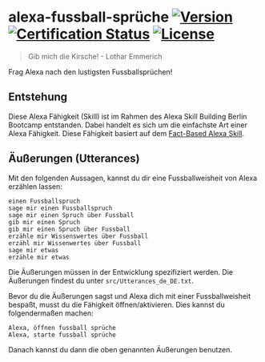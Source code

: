 # alexa-fussball-sprüche [![Version](https://img.shields.io/badge/Version-1.0.0-brightgreen.svg)](https://img.shields.io/badge/Version-1.0.0-brightgreen.svg) [![Certification Status](https://img.shields.io/badge/Status-Live-orange.svg)](https://img.shields.io/badge/Status-Live-orange.svg) [![License](https://img.shields.io/badge/license-MIT-blue.svg)](https://img.shields.io/badge/license-MIT-blue.svg)

> Gib mich die Kirsche! - Lothar Emmerich

Frag Alexa nach den lustigsten Fussballsprüchen!

## Entstehung
Diese Alexa Fähigkeit (Skill) ist im Rahmen des Alexa Skill Building Berlin Bootcamp entstanden. Dabei handelt es sich um die einfachste Art einer Alexa Fähigkeit. Diese Fähigkeit basiert auf dem [Fact-Based Alexa Skill](https://github.com/alexa/skill-sample-nodejs-fact).

## Äußerungen (Utterances)
Mit den folgenden Aussagen, kannst du dir eine Fussballweisheit von Alexa erzählen lassen:
```
einen Fussballspruch
sage mir einen Fussballspruch
sage mir einen Spruch über Fussball
gib mir einen Spruch
gib mir einen Spruch über Fussball
erzähle mir Wissenswertes über Fussball
erzähl mir Wissenwertes über Fussball
sage mir etwas
erzähle mir etwas
```
Die Äußerungen müssen in der Entwicklung spezifiziert werden. Die Äußerungen findest du unter `src/Utterances_de_DE.txt`.

Bevor du die Äußerungen sagst und Alexa dich mit einer Fussballweisheit bespaßt, musst du die Fähigkeit öffnen/aktivieren. Dies kannst du folgendermaßen machen:
```
Alexa, öffnen fussball sprüche
Alexa, starte fussball sprüche
```
Danach kannst du dann die oben genannten Äußerungen benutzen.
